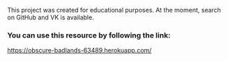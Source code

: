This project was created for educational purposes. 
At the moment, search on GitHub and VK is available. 
### You can use this resource by following the link: 
https://obscure-badlands-63489.herokuapp.com/
